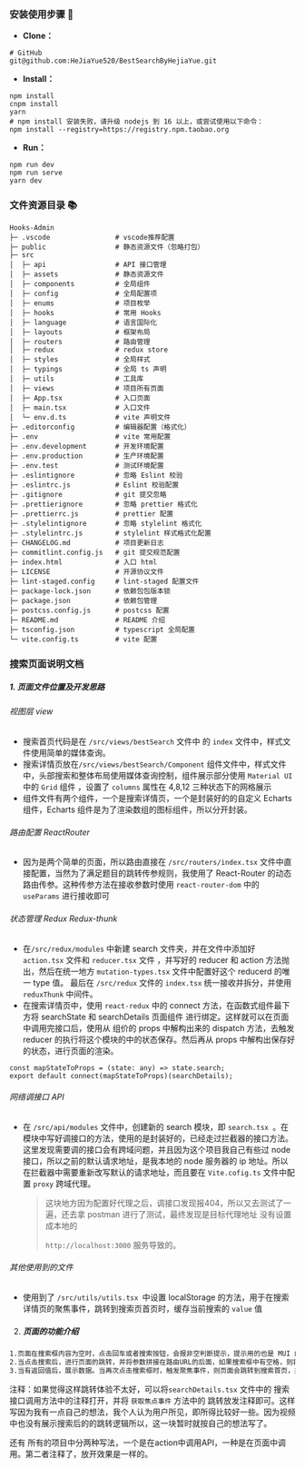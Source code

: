 ### 安装使用步骤 📑

- **Clone：**

```text
# GitHub
git@github.com:HeJiaYue520/BestSearchByHejiaYue.git
```

- **Install：**

```text
npm install
cnpm install
yarn
# npm install 安装失败，请升级 nodejs 到 16 以上，或尝试使用以下命令：
npm install --registry=https://registry.npm.taobao.org
```

- **Run：**

```text
npm run dev
npm run serve
yarn dev
```

### 文件资源目录 📚

```text
Hooks-Admin
├─ .vscode                # vscode推荐配置
├─ public                 # 静态资源文件（忽略打包）
├─ src
│  ├─ api                 # API 接口管理
│  ├─ assets              # 静态资源文件
│  ├─ components          # 全局组件
│  ├─ config              # 全局配置项
│  ├─ enums               # 项目枚举
│  ├─ hooks               # 常用 Hooks
│  ├─ language            # 语言国际化
│  ├─ layouts             # 框架布局
│  ├─ routers             # 路由管理
│  ├─ redux               # redux store
│  ├─ styles              # 全局样式
│  ├─ typings             # 全局 ts 声明
│  ├─ utils               # 工具库
│  ├─ views               # 项目所有页面
│  ├─ App.tsx             # 入口页面
│  ├─ main.tsx            # 入口文件
│  └─ env.d.ts            # vite 声明文件
├─ .editorconfig          # 编辑器配置（格式化）
├─ .env                   # vite 常用配置
├─ .env.development       # 开发环境配置
├─ .env.production        # 生产环境配置
├─ .env.test              # 测试环境配置
├─ .eslintignore          # 忽略 Eslint 校验
├─ .eslintrc.js           # Eslint 校验配置
├─ .gitignore             # git 提交忽略
├─ .prettierignore        # 忽略 prettier 格式化
├─ .prettierrc.js         # prettier 配置
├─ .stylelintignore       # 忽略 stylelint 格式化
├─ .stylelintrc.js        # stylelint 样式格式化配置
├─ CHANGELOG.md           # 项目更新日志
├─ commitlint.config.js   # git 提交规范配置
├─ index.html             # 入口 html
├─ LICENSE                # 开源协议文件
├─ lint-staged.config     # lint-staged 配置文件
├─ package-lock.json      # 依赖包包版本锁
├─ package.json           # 依赖包管理
├─ postcss.config.js      # postcss 配置
├─ README.md              # README 介绍
├─ tsconfig.json          # typescript 全局配置
└─ vite.config.ts         # vite 配置
```

### 搜索页面说明文档

##### 1. 页面文件位置及开发思路

###### 视图层 view

- 搜索首页代码是在 `/src/views/bestSearch` 文件中 的 `index` 文件中，样式文件使用简单的媒体查询。
- 搜索详情页放在`/src/views/bestSearch/Component`  组件文件中，样式文件中，头部搜索和整体布局使用媒体查询控制，组件展示部分使用 `Material UI ` 中的 `Grid` 组件 ，设置了 `columns` 属性在 4,8,12 三种状态下的网格展示
- 组件文件有两个组件，一个是搜索详情页，一个是封装好的的自定义 Echarts 组件，Echarts 组件是为了渲染数组的图标组件，所以分开封装。

###### 路由配置 ReactRouter

- 因为是两个简单的页面，所以路由直接在 `/src/routers/index.tsx` 文件中直接配置，当然为了满足题目的跳转传参规则，我使用了 React-Router 的动态路由传参。这种传参方法在接收参数时使用 `react-router-dom` 中的 `useParams` 进行接收即可

###### 状态管理 Redux Redux-thunk

- 在`/src/redux/modules` 中新建 search 文件夹，并在文件中添加好 `action.tsx` 文件和 `reducer.tsx` 文件 ，并写好的 reducer 和 action 方法抛出，然后在统一地方  `mutation-types.tsx` 文件中配置好这个 reducerd 的唯一 type 值。 最后在 `/src/redux` 文件的 `index.tsx` 统一接收并拆分，并使用 `reduxThunk` 中间件。
- 在搜索详情页中，使用 `react-redux` 中的 connect 方法，在函数式组件最下方将 searchState 和 searchDetails 页面组件 进行绑定。这样就可以在页面中调用完接口后，使用从 组价的 props 中解构出来的 dispatch 方法，去触发 reducer 的执行将这个模块的中的状态保存。然后再从 props 中解构出保存好的状态，进行页面的渲染。

```tsx
const mapStateToProps = (state: any) => state.search;
export default connect(mapStateToProps)(searchDetails);
```

###### 网络调接口 API

- 在 `/src/api/modules` 文件中，创建新的 search 模块，即 `search.tsx `。在模块中写好调接口的方法，使用的是封装好的，已经走过拦截器的接口方法。这里发现需要调的接口会有跨域问题，并且因为这个项目我自己有些过 node 接口，所以之前的默认请求地址，是我本地的 node 服务器的 ip 地址。所以在拦截器中需要重新改写默认的请求地址，而且要在 `Vite.cofig.ts` 文件中配置 `proxy` 跨域代理。

  > 这块地方因为配置好代理之后，调接口发现报404，所以又去测试了一遍，还去拿 postman 进行了测试，最终发现是目标代理地址 没有设置成本地的 
  >
  > `http://localhost:3000` 服务导致的。

###### 其他使用到的文件

- 使用到了 `/src/utils/utils.tsx `中设置 localStorage 的方法，用于在搜索详情页的聚焦事件，跳转到搜索页首页时，缓存当前搜索的 `value` 值

2. ##### 页面的功能介绍

```txt
1.页面在搜索框内容为空时，点击回车或者搜索按钮，会报非空判断提示，提示用的也是 MUI 的 Snackbar 提示框。
2.当点击搜索后，进行页面的跳转，并将参数拼接在路由URL的后面，如果搜索框中有空格，则将空格转成 + 号，进行拼接。跳转页面成功后，调用搜索接口，等待返回值。显示Loading状态，这个是之前封装好的接口懒加载动画。
3.当有返回值后，展示数据。当再次点击搜索框时，触发聚焦事件，则页面会跳转到搜索首页，并将当前的 value 值进行保存在 localStorage 中，进行首页的输入框回显，回显完成就会移除掉刚刚设置的 localStorage 内容。再次点击回车和搜索按钮，则和上面跳转方法一致。
```



注释：如果觉得这样跳转体验不太好，可以将`searchDetails.tsx` 文件中的 搜索接口调用方法中的注释打开，并将 `获取焦点事件` 方法中的 跳转放发注释即可。这样写因为我有一点自己的想法，我个人认为用户所见，即所得比较好一些。因为视频中也没有展示搜索后的的跳转逻辑所以，这一块暂时就按自己的想法写了。

还有 所有的项目中分两种写法，一个是在action中调用API，一种是在页面中调用。第二者注释了，放开效果是一样的。

